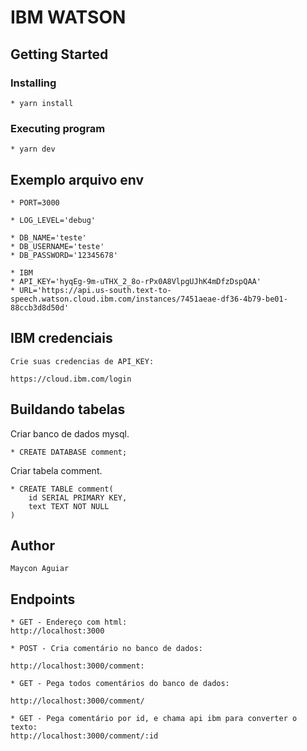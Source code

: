 # IBM WATSON

## Getting Started

### Installing

    * yarn install

### Executing program

    * yarn dev

## Exemplo arquivo env

    * PORT=3000

    * LOG_LEVEL='debug'

    * DB_NAME='teste'
    * DB_USERNAME='teste'
    * DB_PASSWORD='12345678'

    * IBM
    * API_KEY='hyqEg-9m-uTHX_2_8o-rPx0A8VlpgUJhK4mDfzDspQAA'
    * URL='https://api.us-south.text-to-speech.watson.cloud.ibm.com/instances/7451aeae-df36-4b79-be01-88ccb3d8d50d'

## IBM credenciais

    Crie suas credencias de API_KEY:

    https://cloud.ibm.com/login

## Buildando tabelas

Criar banco de dados mysql.

    * CREATE DATABASE comment;

Criar tabela comment.

    * CREATE TABLE comment(
        id SERIAL PRIMARY KEY,    
        text TEXT NOT NULL
    )

## Author

    Maycon Aguiar 

## Endpoints

    * GET - Endereço com html:
    http://localhost:3000

    * POST - Cria comentário no banco de dados:

    http://localhost:3000/comment:

    * GET - Pega todos comentários do banco de dados:

    http://localhost:3000/comment/

    * GET - Pega comentário por id, e chama api ibm para converter o texto:
    http://localhost:3000/comment/:id
